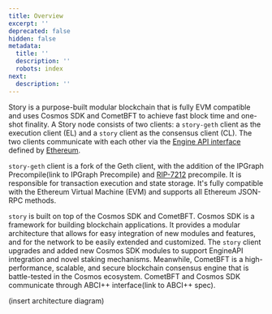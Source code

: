 ```yaml
---
title: Overview
excerpt: ''
deprecated: false
hidden: false
metadata:
  title: ''
  description: ''
  robots: index
next:
  description: ''
---
```

Story is a purpose-built modular blockchain that is fully EVM compatible and uses Cosmos SDK and CometBFT to achieve fast block time and one-shot finality. A Story node consists of two clients: a `story-geth` client as the execution client (EL) and a `story` client as the consensus client (CL). The two clients communicate with each other via the [Engine API interface](doc:)  defined by [Ethereum](https://hackmd.io/@danielrachi/engine_api).

`story-geth` client is a fork of the Geth client, with the addition of the IPGraph Precompile(link to IPGraph Precompile) and [RIP-7212](https://github.com/ethereum/RIPs/blob/master/RIPS/rip-7212.md) precompile. It is responsible for transaction execution and state storage. It's fully compatible with the Ethereum Virtual Machine (EVM) and supports all Ethereum JSON-RPC methods.

`story` is built on top of the Cosmos SDK and CometBFT. Cosmos SDK is a framework for building blockchain applications. It provides a modular architecture that allows for easy integration of new modules and features, and for the network to be easily extended and customized. The `story` client upgrades and added new Cosmos SDK modules to support EngineAPI integration and novel staking mechanisms. Meanwhile, CometBFT is a high-performance, scalable, and secure blockchain consensus engine that is battle-tested in the Cosmos ecosystem. CometBFT and Cosmos SDK communicate through ABCI++ interface(link to ABCI++ spec).

(insert architecture diagram)
